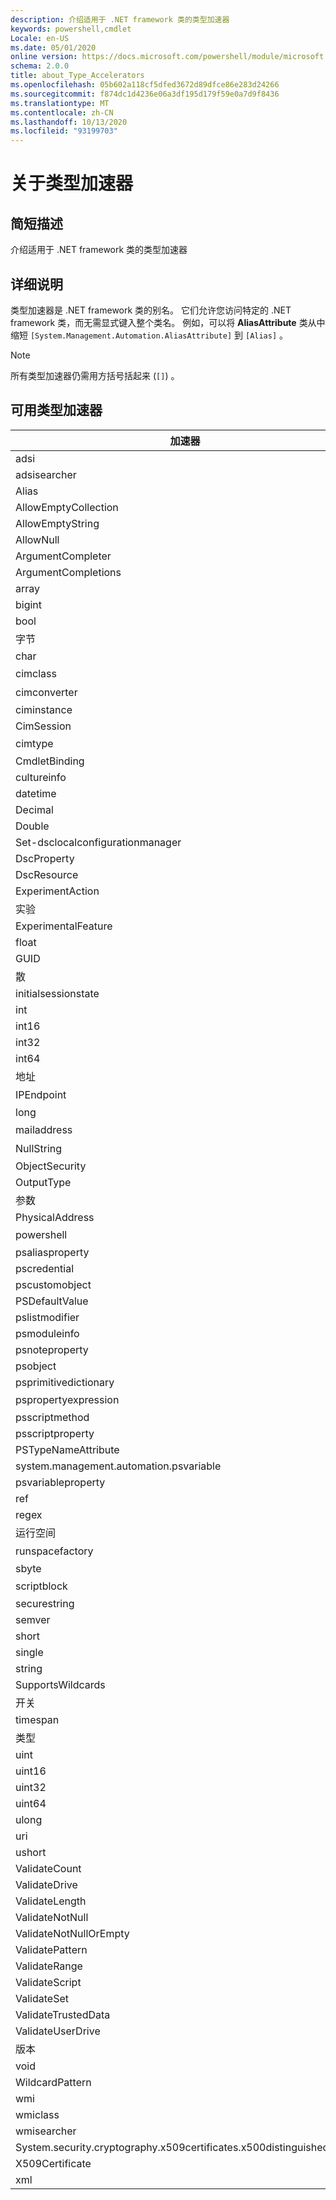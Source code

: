 ```yaml
---
description: 介绍适用于 .NET framework 类的类型加速器
keywords: powershell,cmdlet
Locale: en-US
ms.date: 05/01/2020
online version: https://docs.microsoft.com/powershell/module/microsoft.powershell.core/about/about_type_accelerators?view=powershell-6.0&WT.mc_id=ps-gethelp
schema: 2.0.0
title: about_Type_Accelerators
ms.openlocfilehash: 05b602a118cf5dfed3672d89dfce86e283d24266
ms.sourcegitcommit: f874dc1d4236e06a3df195d179f59e0a7d9f8436
ms.translationtype: MT
ms.contentlocale: zh-CN
ms.lasthandoff: 10/13/2020
ms.locfileid: "93199703"
---
```

# <a name="about-type-accelerators"></a>关于类型加速器

## <a name="short-desription"></a>简短描述
介绍适用于 .NET framework 类的类型加速器

## <a name="long-description"></a>详细说明

类型加速器是 .NET framework 类的别名。 它们允许您访问特定的 .NET framework 类，而无需显式键入整个类名。 例如，可以将 **AliasAttribute** 类从中缩短 `[System.Management.Automation.AliasAttribute]` 到 `[Alias]` 。

> [!NOTE]
> 所有类型加速器仍需用方括号括起来 (`[]`) 。

## <a name="available-type-accelerators"></a>可用类型加速器

|        加速器          |                           完整类名                           |
|---------------------------- | ------------------------------------------------------------------- |
|adsi                         | Microsoft.directoryservices                             |
|adsisearcher                 | Microsoft.directoryservices. DirectorySearcher                          |
|Alias                        | System.web. AliasAttribute                         |
|AllowEmptyCollection         | System.web. AllowEmptyCollectionAttribute          |
|AllowEmptyString             | System.web. AllowEmptyStringAttribute              |
|AllowNull                    | System.web. AllowNullAttribute                     |
|ArgumentCompleter            | System.web. ArgumentCompleterAttribute             |
|ArgumentCompletions          | System.web. ArgumentCompletionsAttribute           |
|array                        | System.Array                                                        |
|bigint                       | BigInteger                                          |
|bool                         | System.Boolean                                                      |
|字节                         | System.Byte                                                         |
|char                         | System.Char                                                         |
|cimclass                     | CimClass。                        |
|cimconverter                 | CimConverter。                    |
|ciminstance                  | Microsoft.Management.Infrastructure.CimInstance                     |
|CimSession                   | Microsoft.Management.Infrastructure.CimSession                      |
|cimtype                      | CimType。                         |
|CmdletBinding                | System.web. CmdletBindingAttribute                 |
|cultureinfo                  | System.Globalization.CultureInfo                                    |
|datetime                     | System.DateTime                                                     |
|Decimal                      | System.Decimal                                                      |
|Double                       | System.Double                                                       |
|Set-dsclocalconfigurationmanager | System.web. DscLocalConfigurationManagerAttribute  |
|DscProperty                  | System.web. DscPropertyAttribute                   |
|DscResource                  | System.web. DscResourceAttribute                   |
|ExperimentAction             | System.web. ExperimentAction                       |
|实验                 | System.web. ExperimentalAttribute                  |
|ExperimentalFeature          | System.web. ExperimentalFeature                    |
|float                        | System.Single                                                       |
|GUID                         | System.Guid                                                         |
|散                    | System.Collections.Hashtable                                        |
|initialsessionstate          | System.Management.Automation.Runspaces.InitialSessionState          |
|int                          | System.Int32                                                        |
|int16                        | System.Int16                                                        |
|int32                        | System.Int32                                                        |
|int64                        | System.Int64                                                        |
|地址                    | 系统 .Net. IPAddress                                                |
|IPEndpoint                   | 系统 .Net. IPEndPoint                                               |
|long                         | System.Int64                                                        |
|mailaddress                  | 系统 MailAddress                                         |
|NullString                   | "NullString"。                    |
|ObjectSecurity               | Accesscontrol-namespace. ObjectSecurity                        |
|OutputType                   | System.web. OutputTypeAttribute                    |
|参数                    | System.web. ParameterAttribute                     |
|PhysicalAddress              | System.net.networkinformation. PhysicalAddress                       |
|powershell                   | System.web。                             |
|psaliasproperty              | System.web. PSAliasProperty                        |
|pscredential                 | System.Management.Automation.PSCredential                           |
|pscustomobject               | System.Management.Automation.PSObject                               |
|PSDefaultValue               | System.Management.Automation.PSDefaultValueAttribute                |
|pslistmodifier               | System.web. PSListModifier                         |
|psmoduleinfo                 | System.Management.Automation.PSModuleInfo                           |
|psnoteproperty               | System.web. PSNoteProperty                         |
|psobject                     | System.Management.Automation.PSObject                               |
|psprimitivedictionary        | System.web. PSPrimitiveDictionary                  |
|pspropertyexpression         | PSPropertyExpression。                  |
|psscriptmethod               | System.web. PSScriptMethod                         |
|psscriptproperty             | System.web. PSScriptProperty                       |
|PSTypeNameAttribute          | System.web. PSTypeNameAttribute                    |
|system.management.automation.psvariable                   | System.Management.Automation.PSVariable                             |
|psvariableproperty           | System.web. PSVariableProperty                     |
|ref                          | System.web. PSReference                            |
|regex                        | System.Text.RegularExpressions.Regex                                |
|运行空间                     | System.web. Management。                     |
|runspacefactory              | "RunspaceFactory"。              |
|sbyte                        | System.SByte                                                        |
|scriptblock                  | System.object。                            |
|securestring                 | System.Security.SecureString                                        |
|semver                       | System.web. SemanticVersion                        |
|short                        | System.Int16                                                        |
| single                       | System.Single                                                       |
|string                       | System.String                                                       |
|SupportsWildcards            | System.web. SupportsWildcardsAttribute             |
|开关                       | System.Management.Automation.SwitchParameter                        |
|timespan                     | System.TimeSpan                                                     |
|类型                         | System.Type                                                         |
|uint                         | System.UInt32                                                       |
|uint16                       | System.UInt16                                                       |
|uint32                       | System.UInt32                                                       |
|uint64                       | System.UInt64                                                       |
|ulong                        | System.UInt64                                                       |
|uri                          | System.Uri                                                          |
|ushort                       | System.UInt16                                                       |
|ValidateCount                | System.web. ValidateCountAttribute                 |
|ValidateDrive                | System.web. ValidateDriveAttribute                 |
|ValidateLength               | System.web. ValidateLengthAttribute                |
|ValidateNotNull              | System.web. ValidateNotNullAttribute               |
|ValidateNotNullOrEmpty       | System.web. ValidateNotNullOrEmptyAttribute        |
|ValidatePattern              | System.web. ValidatePatternAttribute               |
|ValidateRange                | System.web. ValidateRangeAttribute                 |
|ValidateScript               | System.web. ValidateScriptAttribute                |
|ValidateSet                  | System.web. ValidateSetAttribute                   |
|ValidateTrustedData          | System.web. ValidateTrustedDataAttribute           |
|ValidateUserDrive            | System.web. ValidateUserDriveAttribute             |
|版本                      | System.Version                                                      |
|void                         | System.Void                                                         |
|WildcardPattern              | System.web. WildcardPattern                        |
|wmi                          | System.Management.ManagementObject                                  |
|wmiclass                     | ManagementClass                                   |
|wmisearcher                  | ManagementObjectSearcher                          |
|System.security.cryptography.x509certificates.x500distinguishedname        | System.Security.Cryptography.X509Certificates.X500DistinguishedName |
|X509Certificate              | System.Security.Cryptography.X509Certificates.X509Certificate       |
|xml                          | System.Xml.XmlDocument                                              |
